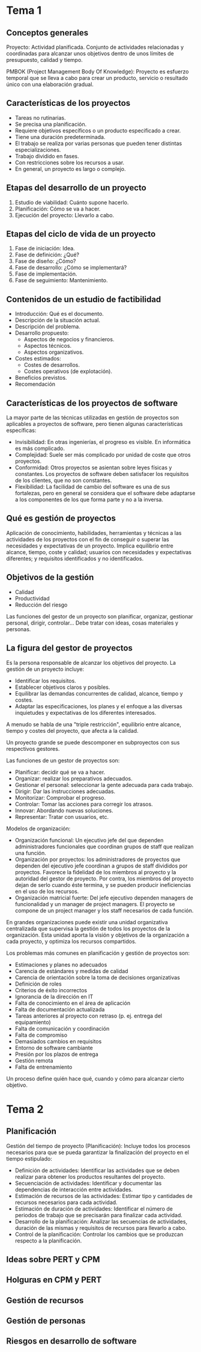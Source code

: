 # Tema 1

## Conceptos generales

Proyecto: Actividad planificada. Conjunto de actividades relacionadas y coordinadas para alcanzar unos objetivos dentro de unos límites de presupuesto, calidad y tiempo.

PMBOK (Project Management Body Of Knowledge): Proyecto es esfuerzo temporal que se lleva a cabo para crear un producto, servicio o resultado único con una elaboración gradual.

## Características de los proyectos

+ Tareas no rutinarias.
+ Se precisa una planificación.
+ Requiere objetivos específicos o un producto especificado a crear.
+ Tiene una duración predeterminada.
+ El trabajo se realiza por varias personas que pueden tener distintas especializaciones.
+ Trabajo dividido en fases.
+ Con restricciones sobre los recursos a usar.
+ En general, un proyecto es largo o complejo.


## Etapas del desarrollo de un proyecto

1. Estudio de viabilidad: Cuánto supone hacerlo.
2. Planificación: Cómo se va a hacer.
3. Ejecución del proyecto: Llevarlo a cabo.


## Etapas del ciclo de vida de un proyecto

1. Fase de iniciación: Idea.
2. Fase de definición: ¿Qué?
3. Fase de diseño: ¿Cómo?
4. Fase de desarrollo: ¿Cómo se implementará?
5. Fase de implementación.
6. Fase de seguimiento: Mantenimiento.

## Contenidos de un estudio de factibilidad

+ Introducción: Qué es el documento.
+ Descripción de la situación actual.
+ Descripción del problema.
+ Desarrollo propuesto:
    + Aspectos de negocios y financieros.
    + Aspectos técnicos.
    + Aspectos organizativos.
+ Costes estimados:
    + Costes de desarrollos.
    + Costes operativos (de explotación).
+ Beneficios previstos.
+ Recomendación


## Características de los proyectos de software

La mayor parte de las técnicas utilizadas en gestión de proyectos son aplicables a proyectos de software, pero tienen algunas características específicas:

+ Invisibilidad: En otras ingenierías, el progreso es visible. En informática es más complicado.
+ Complejidad: Suele ser más complicado por unidad de coste que otros proyectos.
+ Conformidad: Otros proyectos se asientan sobre leyes físicas y constantes. Los proyectos de software deben satisfacer los requisitos de los clientes, que no son constantes.
+ Flexibilidad: La facilidad de cambio del software es una de sus fortalezas, pero en general se considera que el software debe adaptarse a los componentes de los que forma parte y no a la inversa.


## Qué es gestión de proyectos

Aplicación de conocimiento, habilidades, herramientas y técnicas a las actividades de los proyectos con el fin de conseguir o superar las necesidades y expectativas de un proyecto. Implica equilibrio entre alcance, tiempo, coste y calidad; usuarios con necesidades y expectativas diferentes; y requisitos identificados y no identificados.


## Objetivos de la gestión

+ Calidad
+ Productividad
+ Reducción del riesgo

Las funciones del gestor de un proyecto son planificar, organizar, gestionar personal, dirigir, controlar... Debe tratar con ideas, cosas materiales y personas.


## La figura del gestor de proyectos

Es la persona responsable de alcanzar los objetivos del proyecto. La gestión de un proyecto incluye:

+ Identificar los requisitos.
+ Establecer objetivos claros y posibles.
+ Equilibrar las demandas concurrentes de calidad, alcance, tiempo y costes.
+ Adaptar las especificaciones, los planes y el enfoque a las diversas inquietudes y expectativas de los diferentes interesados.

A menudo se habla de una "triple restricción", equilibrio entre alcance, tiempo y costes del proyecto, que afecta a la calidad.

Un proyecto grande se puede descomponer en subproyectos con sus respectivos gestores.

Las funciones de un gestor de proyectos son:

+ Planificar: decidir qué se va a hacer.
+ Organizar: realizar los preparativos adecuados.
+ Gestionar el personal: seleccionar la gente adecuada para cada trabajo.
+ Dirigir: Dar las instrucciones adecuadas.
+ Monitorizar: Comprobar el progreso.
+ Controlar: Tomar las acciones para corregir los atrasos.
+ Innovar: Abordando nuevas soluciones.
+ Representar: Tratar con usuarios, etc.


Modelos de organización:

+ Organización funcional: Un ejecutivo jefe del que dependen administradores funcionales que coordinan grupos de staff que realizan una función.
+ Organización por proyectos: los administradores de proyectos que dependen del ejecutivo jefe coordinan a grupos de staff divididos por proyectos. Favorece la fidelidad de los miembros al proyecto y la autoridad del gestor de proyecto. Por contra, los miembros del proyecto dejan de serlo cuando éste termina, y se pueden producir ineficiencias en el uso de los recursos.
+ Organización matricial fuerte: Del jefe ejecutivo dependen managers de funcionalidad y un manager de project managers. El proyecto se compone de un project manager y los staff necesarios de cada función.

En grandes organizaciones puede existir una unidad organizativa centralizada que supervisa la gestión de todos los proyectos de la organización. Esta unidad aporta la visión y objetivos de la organización a cada proyecto, y optimiza los recursos compartidos.

Los problemas más comunes en planificación y gestión de proyectos son:

+ Estimaciones y planes no adecuados
+ Carencia de estándares y medidas de calidad
+ Carencia de orientación sobre la toma de decisiones organizativas
+ Definición de roles
+ Criterios de éxito incorrectos
+ Ignorancia de la dirección en IT
+ Falta de conocimiento en el área de aplicación
+ Falta de documentación actualizada
+ Tareas anteriores al proyecto con retraso (p. ej. entrega del equipamiento)
+ Falta de comunicación y coordinación
+ Falta de compromiso
+ Demasiados cambios en requisitos
+ Entorno de software cambiante
+ Presión por los plazos de entrega
+ Gestión remota
+ Falta de entrenamiento

Un proceso define quién hace qué, cuando y cómo para alcanzar cierto objetivo.
<!-- diapositiva 38 -->





# Tema 2


## Planificación

Gestión del tiempo de proyecto (Planificación): Incluye todos los procesos necesarios para que se pueda garantizar la finalización del proyecto en el tiempo estipulado:

+ Definición de actividades: Identificar las actividades que se deben realizar para obtener los productos resultantes del proyecto.
+ Secuenciación de actividades: Identificar y documentar las dependencias de interacción entre actividades.
+ Estimación de recursos de las actividades: Estimar tipo y cantidades de recursos necesarios para cada actividad.
+ Estimación de duración de actividades: Identificar el número de periodos de trabajo que se precisarán para finalizar cada actividad.
+ Desarrollo de la planificación: Analizar las secuencias de actividades, duración de las mismas y requisitos de recursos para llevarlo a cabo.
+ Control de la planificación: Controlar los cambios que se produzcan respecto a la planificación.


## Ideas sobre PERT y CPM


## Holguras en CPM y PERT


## Gestión de recursos


## Gestión de personas


## Riesgos en desarrollo de software
